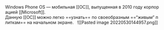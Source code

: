Windows Phone OS — мобильная [[ОС]], выпущенная в 2010 году корпорацией [[Microsoft]]. 
Данную [[ОС]] можно легко ==узнать== по своеобразным ==“живым” плиткам== на начальном экране.  
![[Pasted image 20220530144957.png]]